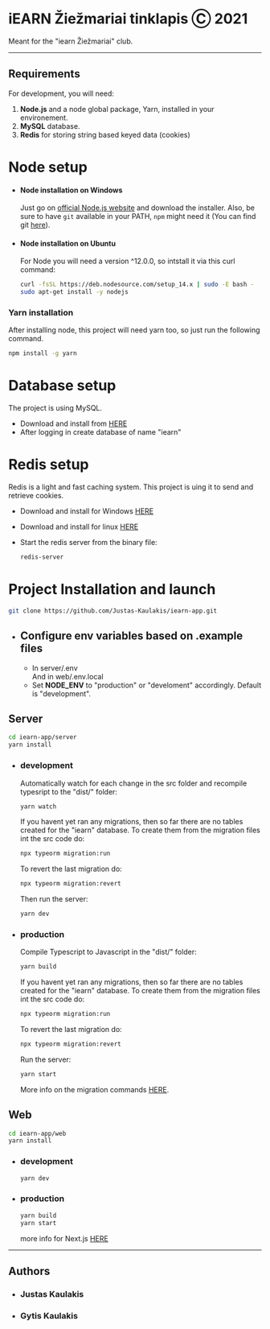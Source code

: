 # iEARN Žiežmariai tinklapis Ⓒ 2021

Meant for the "iearn Žiežmariai" club.

---

## Requirements

For development, you will need:

1. **Node.js** and a node global package, Yarn, installed in your environement.
2. **MySQL** database.
3. **Redis** for storing string based keyed data (cookies)

# Node setup

- #### Node installation on Windows

  Just go on [official Node.js website](https://nodejs.org/) and download the installer.
  Also, be sure to have `git` available in your PATH, `npm` might need it (You can find git [here](https://git-scm.com/)).

- #### Node installation on Ubuntu

  For Node you will need a version ^12.0.0, so intstall it via this curl command:
  
  ```bash
  curl -fsSL https://deb.nodesource.com/setup_14.x | sudo -E bash -
  sudo apt-get install -y nodejs
  ```

### Yarn installation

After installing node, this project will need yarn too, so just run the following command.

```bash
npm install -g yarn
```

# Database setup

The project is using MySQL.

- Download and install from [HERE](https://dev.mysql.com/downloads/mysql/)
- After logging in create database of name "iearn"

# Redis setup

Redis is a light and fast caching system. This project is uing it to send and retrieve cookies.

- Download and install for Windows [HERE](https://github.com/microsoftarchive/redis/releases)
- Download and install for linux [HERE](https://redis.io/download)
- Start the redis server from the binary file:

  ```bash
  redis-server
  ```

# Project Installation and launch

```bash
git clone https://github.com/Justas-Kaulakis/iearn-app.git
```

- ## Configure env variables based on .example files

  - In server/.env  
    And in web/.env.local
  - Set **NODE_ENV** to "production" or "develoment" accordingly. Default is "development".

## Server

```bash
cd iearn-app/server
yarn install
```

- ### development
  Automatically watch for each change in the src folder and recompile typesript to the "dist/" folder:

  ```bash
  yarn watch
  ```

  If you havent yet ran any migrations, then so far there are no tables created for the "iearn" database. To create them from the migration files int the src code do:

  ```bash
  npx typeorm migration:run
  ```

  To revert the last migration do:

  ```bash
  npx typeorm migration:revert
  ```

  Then run the server:

  ```bash
  yarn dev
  ```

- ### production
  Compile Typescript to Javascript in the "dist/" folder:

  ```bash
  yarn build
  ```

   If you havent yet ran any migrations, then so far there are no tables created for the "iearn" database. To create them from the migration files int the src code do:

  ```bash
  npx typeorm migration:run
  ```

  To revert the last migration do:

  ```bash
  npx typeorm migration:revert
  ```

  Run the server:

  ```bash
  yarn start
  ```

  More info on the migration commands [HERE](https://typeorm.io/#/migrations).


## Web

```bash
cd iearn-app/web
yarn install
```

- ### development

  ```bash
  yarn dev
  ```

- ### production

  ```bash
  yarn build
  yarn start
  ```

  more info for Next.js [HERE](web/README.md)

---

## Authors

- ### Justas Kaulakis

- ### Gytis Kaulakis

